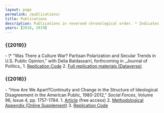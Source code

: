 ```yaml
---
layout: page
permalink: /publications/
title: Publications
description: Publications in reversed chronological order. * Indicates equal authorship.
years: [2018, 2019]
---
```


<h3 class="year">{{2019}}</h3>
-  \* "Was There a Culture War? Partisan Polarization and Secular Trends in U.S. Public Opinion," with Delia Baldassarri, forthcoming in _Journal of Politics_
1. <a href="https://github.com/baruuum/Replication_Code/tree/master/2019_WTCW">Replication Code</a>
2. <a href="https://doi.org/10.7910/DVN/UFZTYU"> Full replication materials (Dataverse) </a>

<h3 class="year">{{2018}}</h3>
  - "How Are We Apart?Continuity and Change in the Structure of Ideological Disagreement in the American Public, 1980-2012," <em>Social Forces</em>, Volume 96, Issue 4, pp. 1757-1784.
1. <a href="https://academic.oup.com/sf/article/96/4/1757/4781058?guestAccessKey=f1e6062d-22ab-44a9-9b0c-be03e631d786">Article</a> (free access)
2. <a href="https://oup.silverchair-cdn.com/oup/backfile/Content_public/Journal/sf/96/4/10.1093_sf_sox093/2/onlineappendix.pdf?Expires=2147483647&Signature=LJ32nHkDlVpYYe~bykJPxphcyee1YzYpSvwyNYTPVUQpvuEDmhOjbXxwAc2VC1muK~XEaHUsiwpBwNhJBYOPrPmkUHK0K~S9ilipY70-fPW-LhQ0ykv9vamoWDPUX7Po9~d08Uy6CUcyADXVE1lUEe4M1HAdHs5PTj0C3elyFzbwCLJ1Z6uHCBt4Ug4z-TUl5phhG3E9AmItJXDxYAOi2v5l90NlPgFdE420WPHv0gPbeXMApHJJiUH4~yIB8LZxTcCZfSAEo97uSvEFuHGqeCO0ZmZygdg45qyq7GRs9zas7Bj9jK1Xw-ieY3XXFxd2oTx0pvBuTc7yMmXDb2-eag__&Key-Pair-Id=APKAIE5G5CRDK6RD3PGA">Methodological Appendix (Online Supplement)</a>
3. <a href="https://github.com/baruuum/Replication_Code/tree/master/2018_HAWA">Replication Code</a>

